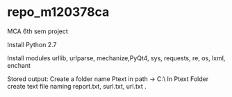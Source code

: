 # repo_m120378ca
MCA 6th sem project

Install Python 2.7 

Install modules urllib, urlparse, mechanize,PyQt4, sys, requests, re, os, lxml, enchant



Stored output:
Create a folder name Ptext in path ->  C:\ 
In Ptext Folder create text file naming report.txt, surl.txt, url.txt .
